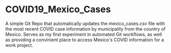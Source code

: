 # COVID19_Mexico_Cases
A simple Git Repo that automatically updates the mexico_cases.csv file with the most recent COVID case information by municipality from the country of Mexico. Serves as my first experiment in automated Git workflows, as well as providing a convinient place to access Mexico's COVID information for a work project.
